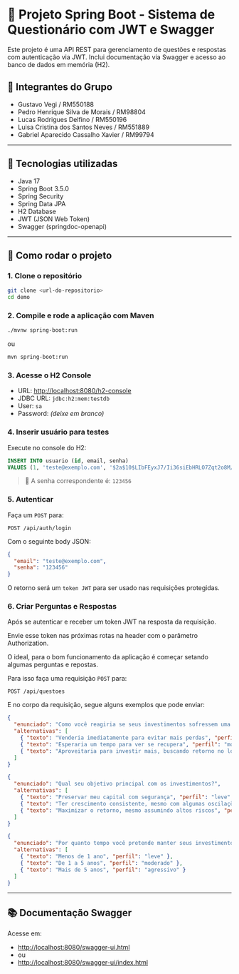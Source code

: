 # 📘 Projeto Spring Boot - Sistema de Questionário com JWT e Swagger

Este projeto é uma API REST para gerenciamento de questões e respostas com autenticação via JWT. Inclui documentação via Swagger e acesso ao banco de dados em memória (H2).

## 👥 Integrantes do Grupo
- Gustavo Vegi / RM550188
- Pedro Henrique Silva de Morais / RM98804
- Lucas Rodrigues Delfino / RM550196
- Luisa Cristina dos Santos Neves / RM551889
- Gabriel Aparecido Cassalho Xavier / RM99794

---

## 🔧 Tecnologias utilizadas

- Java 17
- Spring Boot 3.5.0
- Spring Security
- Spring Data JPA
- H2 Database
- JWT (JSON Web Token)
- Swagger (springdoc-openapi)

---

## 🚀 Como rodar o projeto

### 1. Clone o repositório

```bash
git clone <url-do-repositorio>
cd demo
```

### 2. Compile e rode a aplicação com Maven

```bash
./mvnw spring-boot:run
```

ou

```bash
mvn spring-boot:run
```

### 3. Acesse o H2 Console

- URL: [http://localhost:8080/h2-console](http://localhost:8080/h2-console)
- JDBC URL: `jdbc:h2:mem:testdb`
- User: `sa`
- Password: *(deixe em branco)*

### 4. Inserir usuário para testes

Execute no console do H2:

```sql
INSERT INTO usuario (id, email, senha) 
VALUES (1, 'teste@exemplo.com', '$2a$10$LIbFEyxJ7/Ii36siEbHRLO7Zqt2o8M/dcYjFZFw5yYZ6VnE7i8Sx2');
```

> 🔐 A senha correspondente é: `123456`

### 5. Autenticar

Faça um `POST` para:

```
POST /api/auth/login
```

Com o seguinte body JSON:

```json
{
  "email": "teste@exemplo.com",
  "senha": "123456"
}
```

O retorno será um `token JWT` para ser usado nas requisições protegidas.

### 6. Criar Perguntas e Respostas

Após se autenticar e receber um token JWT na resposta da requisição.

Envie esse token nas próximas rotas na header com o parâmetro Authorization.

O ideal, para o bom funcionamento da aplicação é começar setando algumas perguntas
e repostas.

Para isso faça uma requisição `POST` para: 

```
POST /api/questoes
```
E no corpo da requisição, segue alguns exemplos que pode enviar:

```json
{
  "enunciado": "Como você reagiria se seus investimentos sofressem uma queda de 10% em um mês?",
  "alternativas": [
    { "texto": "Venderia imediatamente para evitar mais perdas", "perfil": "leve" },
    { "texto": "Esperaria um tempo para ver se recupera", "perfil": "moderado" },
    { "texto": "Aproveitaria para investir mais, buscando retorno no longo prazo", "perfil": "agressivo" }
  ]
}
```
```json
{
  "enunciado": "Qual seu objetivo principal com os investimentos?",
  "alternativas": [
    { "texto": "Preservar meu capital com segurança", "perfil": "leve" },
    { "texto": "Ter crescimento consistente, mesmo com algumas oscilações", "perfil": "moderado" },
    { "texto": "Maximizar o retorno, mesmo assumindo altos riscos", "perfil": "agressivo" }
  ]
}
```
```json
{
  "enunciado": "Por quanto tempo você pretende manter seus investimentos?",
  "alternativas": [
    { "texto": "Menos de 1 ano", "perfil": "leve" },
    { "texto": "De 1 a 5 anos", "perfil": "moderado" },
    { "texto": "Mais de 5 anos", "perfil": "agressivo" }
  ]
}
```
---

## 📚 Documentação Swagger

Acesse em:

- [http://localhost:8080/swagger-ui.html](http://localhost:8080/swagger-ui.html)
- ou
- [http://localhost:8080/swagger-ui/index.html](http://localhost:8080/swagger-ui/index.html)